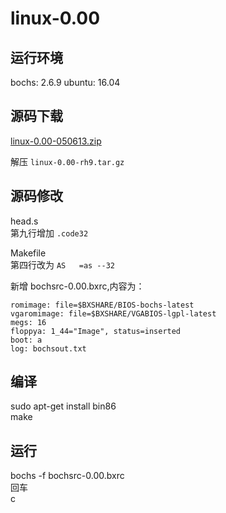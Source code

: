 # linux-0.00

## 运行环境
bochs: 2.6.9
ubuntu: 16.04

## 源码下载

[linux-0.00-050613.zip](http://oldlinux.org/Linux.old/bochs/)

解压 `linux-0.00-rh9.tar.gz`

## 源码修改

head.s  
第九行增加 `.code32`

Makefile  
第四行改为 `AS	=as --32`

新增 bochsrc-0.00.bxrc,内容为：  
```
romimage: file=$BXSHARE/BIOS-bochs-latest
vgaromimage: file=$BXSHARE/VGABIOS-lgpl-latest
megs: 16
floppya: 1_44="Image", status=inserted
boot: a
log: bochsout.txt
```
## 编译
sudo apt-get install bin86  
make

## 运行
bochs -f bochsrc-0.00.bxrc  
回车  
c  

